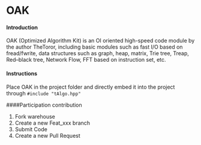 # OAK

#### Introduction

OAK (Optimized Algorithm Kit) is an OI oriented high-speed code module by the author TheToror, including basic modules such as fast I/O based on fread/fwrite, data structures such as graph, heap, matrix, Trie tree, Treap, Red–black tree, Network Flow, FFT based on instruction set, etc.

#### Instructions

Place OAK in the project folder and directly embed it into the project through `#include "tAlgo.hpp"`

####Participation contribution

1. Fork warehouse
2. Create a new Feat_xxx branch
3. Submit Code
4. Create a new Pull Request
